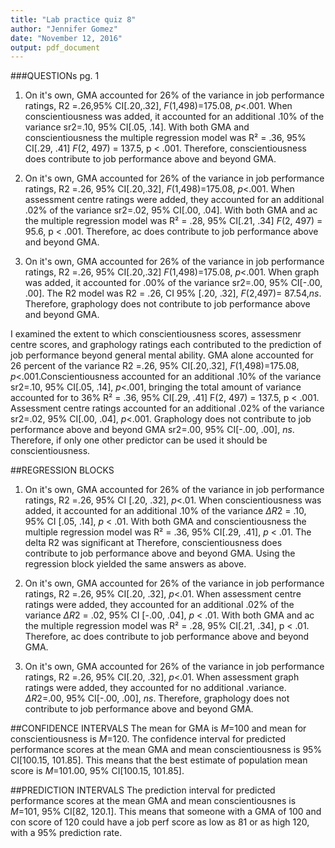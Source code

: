 ```yaml
---
title: "Lab practice quiz 8"
author: "Jennifer Gomez"
date: "November 12, 2016"
output: pdf_document
---
```


###QUESTIONs pg. 1

1) On it's own, GMA accounted for 26% of the variance in job performance ratings, R2 =.26,95% CI[.20,.32], *F*(1,498)=175.08, *p*<.001. When conscientiousness was added, it accounted for an additional .10% of the variance sr2=.10, 95% CI[.05, .14]. With both GMA and conscientiousness the multiple regression model was R² = .36, 95% CI[.29, .41] *F*(2, 497) = 137.5, p < .001. Therefore, conscientiousness does contribute to job performance above and beyond GMA. 

2) On it's own, GMA accounted for 26% of the variance in job performance ratings, R2 =.26, 95% CI[.20,.32], *F*(1,498)=175.08, *p*<.001. When assessment centre ratings were added, they accounted for an additional .02% of the variance sr2=.02, 95% CI[.00, .04]. With both GMA and ac the multiple regression model was R² = .28, 95% CI[.21, .34] *F*(2, 497) = 95.6, p < .001. Therefore, ac does contribute to job performance above and beyond GMA. 

3) On it's own, GMA accounted for 26% of the variance in job performance ratings, R2 =.26, 95% CI[.20,.32] *F*(1,498)=175.08, *p*<.001. When graph was added, it accounted for .00% of the variance sr2=.00, 95% CI[-.00, .00]. The R2 model was R2 = .26, CI 95% [.20, .32], *F*(2,497)= 87.54,*ns*. Therefore, graphology does not contribute to job performance above and beyond GMA. 

I examined the extent to which conscientiousness scores, assessmenr centre scores, and graphology ratings each contributed to the prediction of job performance beyond general mental ability. GMA alone accounted for 26 percent of the variance R2 =.26, 95% CI[.20,.32], *F*(1,498)=175.08, *p*<.001.Conscientiousness accounted for an additional .10% of the variance sr2=.10, 95% CI[.05, .14], *p*<.001, bringing the total amount of variance accounted for to 36% R² = .36, 95% CI[.29, .41] F(2, 497) = 137.5, p < .001. Assessment centre ratings accounted for an additional .02% of the variance sr2=.02, 95% CI[.00, .04], *p*<.001. Graphology does not contribute to job performance above and beyond GMA sr2=.00, 95% CI[-.00, .00], *ns*. Therefore, if only one other predictor can be used it should be conscientiousness. 

##REGRESSION BLOCKS

1. On it's own, GMA accounted for 26% of the variance in job performance ratings, R2 =.26, 95% CI [.20, .32], *p*<.01. When conscientiousness was added, it accounted for an additional .10% of the variance $\Delta R2$ = .10, 95% CI [.05, .14], *p* < .01. With both GMA and conscientiousness the multiple regression model was R² = .36, 95% CI[.29, .41], *p* < .01. The delta R2 was significant at  Therefore, conscientiousness does contribute to job performance above and beyond GMA. Using the regression block yielded the same answers as above. 

2. On it's own, GMA accounted for 26% of the variance in job performance ratings, R2 =.26, 95% CI[.20, .32], *p*<.01. When assessment centre ratings were added, they accounted for an additional .02% of the variance $\Delta R2$ = .02, 95% CI [-.00, .04], *p* < .01. With both GMA and ac the multiple regression model was R² = .28, 95% CI[.21, .34], p < .01. Therefore, ac does contribute to job performance above and beyond GMA. 

3.  On it's own, GMA accounted for 26% of the variance in job performance ratings, R2 =.26, 95% CI[.20, .32], *p*<.01. When assessment graph ratings were added, they accounted for no additional .variance. $\Delta R2$=.00, 95% CI[-.00, .00], *ns*. Therefore, graphology does not contribute to job performance above and beyond GMA. 

##CONFIDENCE INTERVALS
The mean for GMA is *M*=100 and mean for conscientiousness is *M*=120. The confidence interval for predicted performance scores at the mean GMA and mean conscientiousness is 95% CI[100.15, 101.85]. This means that the best estimate of population mean score is *M*=101.00, 95% CI[100.15, 101.85].

##PREDICTION INTERVALS
The prediction interval for predicted performance scores at the mean GMA and mean conscientiousnes is *M*=101, 95% CI[82, 120.1]. This means that someone with a GMA of 100 and con score of 120 could have a job perf score as low as 81 or as high 120, with a 95% prediction rate. 
